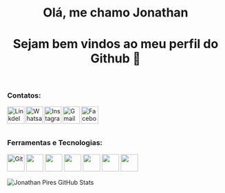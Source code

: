 <h1 align="center"> Olá, me chamo Jonathan</h1>
<h1 align="center"> Sejam bem vindos ao meu perfil do Github 👋</h1>

<br>

### Contatos:

<a target="_blank" href="https://www.linkedin.com/in/jonathan-pires-680796100/">
  <img align="left" alt="LinkdeIN" width="40px" src="https://img.icons8.com/color/48/undefined/linkedin-circled--v1.png" />
</a>
<a target="_blank" href="https://api.whatsapp.com/send?phone=5511976444988">
  <img align="left" alt="Whatsapp" width="40px" src="https://img.icons8.com/color/48/undefined/whatsapp--v1.png" />
</a>
<a target="_blank" href="https://www.instagram.com/joow_pires/">
  <img align="left" alt="Instagram" width="40px" src="https://img.icons8.com/cute-clipart/64/undefined/instagram-new.png" />
</a>
<a target="_blank" href="mailto:jonathanpiresneves@hotmail.com">
  <img align="left" alt="Gmail" width="40px" src="https://img.icons8.com/fluency/48/undefined/email-open.png" />
</a>
<a target="_blank" href="https://www.facebook.com/jonathan.pires.946/">
  <img align="left" alt="Facebook" width="40px" src="https://img.icons8.com/color/48/undefined/facebook.png" />
</a>


<br><br><br>

### Ferramentas e Tecnologias:
<span>
<img alt="Git" width="40px" src="https://cdn.jsdelivr.net/gh/devicons/devicon/icons/git/git-original.svg" />
<img width="40px" height="40" src="https://cdn.jsdelivr.net/gh/devicons/devicon/icons/github/github-original-wordmark.svg" />
<img width="40px" height="40" src="https://cdn.jsdelivr.net/gh/devicons/devicon/icons/html5/html5-plain.svg" />
<img width="40px" height="40" src="https://cdn.jsdelivr.net/gh/devicons/devicon/icons/css3/css3-original-wordmark.svg" />
<img width="40px" height="40" src="https://cdn.jsdelivr.net/gh/devicons/devicon/icons/javascript/javascript-original.svg" />
<img width="40px" height="40" src="https://cdn.jsdelivr.net/gh/devicons/devicon/icons/react/react-original.svg" />
<img width="40px" height="40" src="https://cdn.jsdelivr.net/gh/devicons/devicon/icons/nodejs/nodejs-original-wordmark.svg" />
<span/>

          
          

![Jonathan Pires GitHub Stats](https://github-readme-stats.vercel.app/api?username=joowpires&show_icons=true)


<!--
**JoowPires/JoowPires** is a ✨ _special_ ✨ repository because its `README.md` (this file) appears on your GitHub profile.

Here are some ideas to get you started:

- 🔭 I’m currently working on ...
- 🌱 I’m currently learning ...
- 👯 I’m looking to collaborate on ...
- 🤔 I’m looking for help with ...
- 💬 Ask me about ...
- 📫 How to reach me: ...
- 😄 Pronouns: ...
- ⚡ Fun fact: ...
-->
